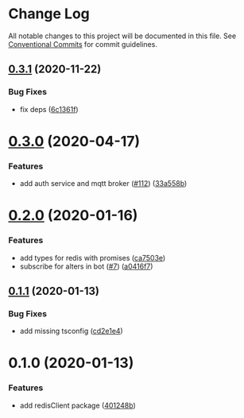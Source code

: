 # Change Log

All notable changes to this project will be documented in this file.
See [Conventional Commits](https://conventionalcommits.org) for commit guidelines.

## [0.3.1](https://github.com/mariusz-kabala/homeAutomation/compare/@home/redis@0.3.0...@home/redis@0.3.1) (2020-11-22)


### Bug Fixes

* fix deps ([6c1361f](https://github.com/mariusz-kabala/homeAutomation/commit/6c1361ff7b01bb85ab4521cb4a83e34429d6fbd6))





# [0.3.0](https://github.com/mariusz-kabala/homeAutomation/compare/@home/redis@0.2.0...@home/redis@0.3.0) (2020-04-17)


### Features

* add auth service and mqtt broker ([#112](https://github.com/mariusz-kabala/homeAutomation/issues/112)) ([33a558b](https://github.com/mariusz-kabala/homeAutomation/commit/33a558bbb522cda74429b5f42a07fbf935c4b379))





# [0.2.0](https://github.com/mariusz-kabala/homeAutomation/compare/@home/redis@0.1.1...@home/redis@0.2.0) (2020-01-16)


### Features

* add types for redis with promises ([ca7503e](https://github.com/mariusz-kabala/homeAutomation/commit/ca7503ebb335876148ad6309c61e54855503cd7f))
* subscribe for alters in bot ([#7](https://github.com/mariusz-kabala/homeAutomation/issues/7)) ([a0416f7](https://github.com/mariusz-kabala/homeAutomation/commit/a0416f75cd3d982762cae57ae9e50e549fe3cffb))





## [0.1.1](https://github.com/mariusz-kabala/homeAutomation/compare/@home/redis@0.1.0...@home/redis@0.1.1) (2020-01-13)


### Bug Fixes

* add missing tsconfig ([cd2e1e4](https://github.com/mariusz-kabala/homeAutomation/commit/cd2e1e43e2966aa6f6eaddc5197928ea764317b1))





# 0.1.0 (2020-01-13)


### Features

* add redisClient package ([401248b](https://github.com/mariusz-kabala/homeAutomation/commit/401248b0f56cd2ac63f9dbb28c707d59fa738e9e))
